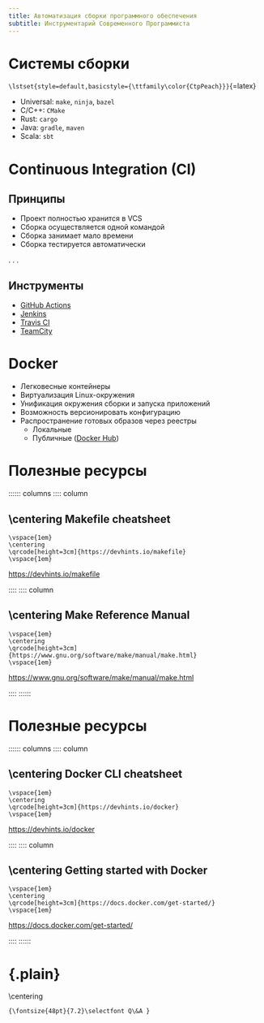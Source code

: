 ```yaml
---
title: Автоматизация сборки программного обеспечения
subtitle: Инструментарий Современного Программиста
---
```


# Системы сборки

`\lstset{style=default,basicstyle={\ttfamily\color{CtpPeach}}}`{=latex}

- Universal: `make`, `ninja`, `bazel`
- C/C++: `CMake`
- Rust: `cargo`
- Java: `gradle`, `maven`
- Scala: `sbt`

# Continuous Integration (CI)

## Принципы

- Проект полностью хранится в VCS
- Сборка осуществляется одной командой
- Сборка занимает мало времени
- Сборка тестируется автоматически

. . .

## Инструменты

- [GitHub Actions](https://github.com/features/actions)
- [Jenkins](https://www.jenkins.io)
- [Travis CI](https://www.travis-ci.com)
- [TeamCity](https://www.jetbrains.com/teamcity)

# Docker

- Легковесные контейнеры
- Виртуализация Linux-окружения
- Унификация окружения сборки и запуска приложений
- Возможность версионировать конфигурацию
- Распространение готовых образов через реестры
  - Локальные
  - Публичные ([Docker Hub](https://hub.docker.com))

# Полезные ресурсы

:::::: columns
:::: column

## \centering Makefile cheatsheet

```{=latex}
\vspace{1em}
\centering
\qrcode[height=3cm]{https://devhints.io/makefile}
\vspace{1em}
```
<https://devhints.io/makefile>

::::
:::: column

## \centering Make Reference Manual

```{=latex}
\vspace{1em}
\centering
\qrcode[height=3cm]{https://www.gnu.org/software/make/manual/make.html}
\vspace{1em}
```
<https://www.gnu.org/software/make/manual/make.html>

::::
::::::

# Полезные ресурсы

:::::: columns
:::: column

## \centering Docker CLI cheatsheet

```{=latex}
\vspace{1em}
\centering
\qrcode[height=3cm]{https://devhints.io/docker}
\vspace{1em}
```
<https://devhints.io/docker>

::::
:::: column

## \centering Getting started with Docker

```{=latex}
\vspace{1em}
\centering
\qrcode[height=3cm]{https://docs.docker.com/get-started/}
\vspace{1em}
```
<https://docs.docker.com/get-started/>

::::
::::::

# {.plain}

\centering
```{=latex}
{\fontsize{48pt}{7.2}\selectfont Q\&A }
```

